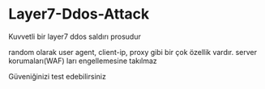 # Layer7-Ddos-Attack

Kuvvetli bir layer7 ddos saldırı prosudur

random olarak user agent, client-ip, proxy gibi bir çok özellik vardır.
server korumaları(WAF) ları engellemesine takılmaz

Güveniğinizi test edebilirsiniz
